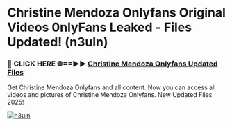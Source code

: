 # Christine Mendoza Onlyfans Original Videos 0nlyFans Leaked - Files Updated! (n3uln)

<h3>🔴 CLICK HERE 🌐==►► <a href="https://tinyurl.com/2wckxsce" rel="nofollow">Christine Mendoza Onlyfans Updated Files</a></h3>

Get Christine Mendoza Onlyfans and all content. Now you can access all videos and pictures of Christine Mendoza Onlyfans. New Updated Files 2025!

[![n3uln](https://i.imgur.com/AFduVYN.gif)](https://tinyurl.com/2wckxsce)
